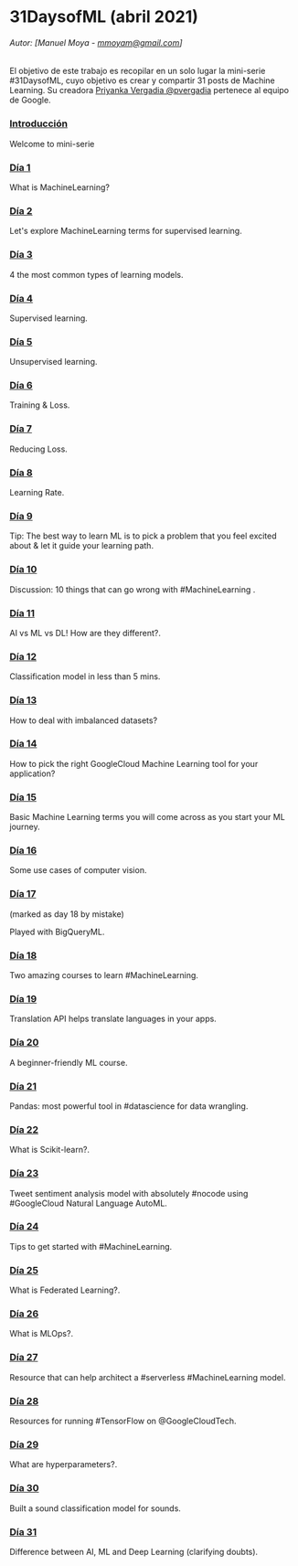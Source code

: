 # 31DaysofML (abril 2021)
###### Autor: [Manuel Moya - mmoyam@gmail.com]

El objetivo de este trabajo es recopilar en un solo lugar la mini-serie #31DaysofML, cuyo objetivo es crear y compartir  31 posts de Machine Learning. Su creadora [Priyanka Vergadia @pvergadia](https://twitter.com/pvergadia) pertenece al equipo de Google.


### [Introducción](https://twitter.com/pvergadia/status/1352315020059676672)

Welcome to mini-serie

### [Día 1](https://twitter.com/pvergadia/status/1356663694780887042)

What is MachineLearning?

### [Día 2](https://twitter.com/pvergadia/status/1357018515996172288)

Let's explore MachineLearning terms for supervised learning.

### [Día 3](https://twitter.com/pvergadia/status/1357433752482320384)

4 the most common types of learning models. 

### [Día 4](https://twitter.com/pvergadia/status/1357749501440577537)

Supervised learning.

### [Día 5](https://twitter.com/pvergadia/status/1358173627263442946)

Unsupervised learning.

### [Día 6](https://twitter.com/pvergadia/status/1358490729207660546)

Training & Loss. 

### [Día 7](https://twitter.com/pvergadia/status/1358815873826312193)

Reducing Loss. 


### [Día 8](https://twitter.com/pvergadia/status/1359245696314925057)

Learning Rate. 

### [Día 9](https://twitter.com/pvergadia/status/1359562786989248519)

Tip: The best way to learn ML is to pick a problem that you feel excited about & let it guide your learning path.  

### [Día 10](https://twitter.com/pvergadia/status/1359925174569586688)

Discussion: 10 things that can go wrong with #MachineLearning . 

### [Día 11](https://twitter.com/pvergadia/status/1360272456657694722)

AI vs ML vs DL! How are they different?.
 
### [Día 12](https://twitter.com/pvergadia/status/1360709783121260546)

Classification model in less than 5 mins.

### [Día 13](https://twitter.com/pvergadia/status/1361072734051045379)

How to deal with imbalanced datasets?

### [Día 14](https://twitter.com/pvergadia/status/1361389833617240065)

How to pick the right GoogleCloud Machine Learning tool for your application?  

### [Día 15](https://twitter.com/pvergadia/status/1361752205502611457)

Basic Machine Learning terms you will come across as you start your ML journey.

### [Día 16](https://twitter.com/pvergadia/status/1362069297888169987)

Some use cases of computer vision.

### [Día 17](https://twitter.com/pvergadia/status/1362461891814072320) 
(marked as day 18 by mistake)

Played with BigQueryML.

### [Día 18](https://twitter.com/pvergadia/status/1362809174967476227) 

Two amazing courses to learn #MachineLearning.

### [Día 19](https://twitter.com/pvergadia/status/1363247058698739714) 

Translation API helps translate languages in your apps.

### [Día 20](https://twitter.com/pvergadia/status/1363697349692772357) 

A beginner-friendly ML course.

### [Día 21](https://twitter.com/pvergadia/status/1363896352250294278) 

Pandas: most powerful tool in #datascience for data wrangling.

### [Día 22](https://twitter.com/pvergadia/status/1364273833973215236) 

What is Scikit-learn?.

### [Día 23](https://twitter.com/pvergadia/status/1364621112848445441) 

Tweet sentiment analysis model with absolutely #nocode using #GoogleCloud Natural Language AutoML.

### [Día 24](https://twitter.com/pvergadia/status/1364998595292897287) 

Tips to get started with #MachineLearning.

### [Día 25](https://twitter.com/pvergadia/status/1365345895697424388) 

What is Federated Learning?.

### [Día 26](https://twitter.com/pvergadia/status/1365798871121551360) 

What is MLOps?.

### [Día 27](https://twitter.com/pvergadia/status/1366116722244128768) 

Resource that can help architect a #serverless #MachineLearning model.

### [Día 28](https://twitter.com/pvergadia/status/1366448152992047107) 

Resources for running #TensorFlow on @GoogleCloudTech.

### [Día 29](https://twitter.com/pvergadia/status/1366810552656228356) 

What are hyperparameters?.

### [Día 30](https://twitter.com/pvergadia/status/1367157829727969281) 

Built a sound classification model for sounds.

### [Día 31](https://twitter.com/pvergadia/status/1367612501223874561) 

Difference between AI, ML and Deep Learning (clarifying doubts).